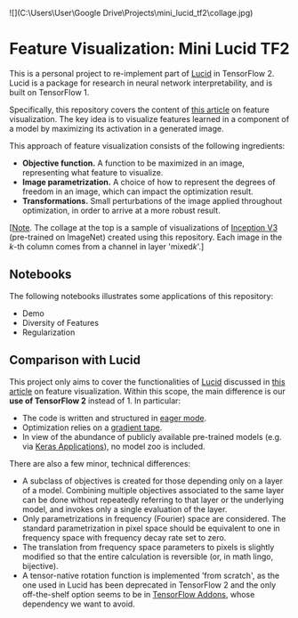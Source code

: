 ![](C:\Users\User\Google Drive\Projects\mini_lucid_tf2\collage.jpg)

# Feature Visualization: Mini Lucid TF2 

This is a personal project to re-implement part of [Lucid](https://github.com/tensorflow/lucid) in TensorFlow 2. Lucid is a package for research in neural network interpretability, and is built on TensorFlow 1.

Specifically, this repository covers the content of [this article](https://distill.pub/2017/feature-visualization/) on feature visualization. The key idea is to visualize features learned in a component of a model by maximizing its activation in a generated image.

This approach of feature visualization consists of the following ingredients:

- **Objective function.**  A function to be maximized in an image, representing what feature to visualize.
- **Image parametrization.** A choice of how to represent the degrees of freedom in an image, which can impact the optimization result.
- **Transformations.** Small perturbations of the image applied throughout optimization, in order to arrive at a more robust result.

[<u>Note</u>. The collage at the top is a sample of visualizations of [Inception V3](https://arxiv.org/abs/1512.00567) (pre-trained on ImageNet) created using this repository. Each image in the *k*-th column comes from a channel in layer 'mixed*k*'.]



## Notebooks

The following notebooks illustrates some applications of this repository:

- Demo
- Diversity of Features
- Regularization



## Comparison with Lucid

This project only aims to cover the functionalities of [Lucid](https://github.com/tensorflow/lucid) discussed in [this article](https://distill.pub/2017/feature-visualization/) on feature visualization. Within this scope, the main difference is our **use of TensorFlow 2** instead of 1. In particular:

- The code is written and structured in [eager mode](https://www.tensorflow.org/guide/eager).
- Optimization relies on a [gradient tape](https://www.tensorflow.org/guide/autodiff).
- In view of the abundance of publicly available pre-trained models (e.g. via [Keras Applications](https://www.tensorflow.org/api_docs/python/tf/keras/applications)), no model zoo is included.

There are also a few minor, technical differences:

- A subclass of objectives is created for those depending only on a layer of a model. Combining multiple objectives associated to the same layer can be done without repeatedly referring to that layer or the underlying model, and invokes only a single evaluation of the layer.
- Only parametrizations in frequency (Fourier) space are considered. The standard parametrization in pixel space should be equivalent to one in frequency space with frequency decay rate set to zero.
- The translation from frequency space parameters to pixels is slightly modified so that the entire calculation is reversible (or, in math lingo, bijective).
- A tensor-native rotation function is implemented 'from scratch', as the one used in Lucid has been deprecated in TensorFlow 2 and the only off-the-shelf option seems to be in [TensorFlow Addons](https://www.tensorflow.org/addons/api_docs/python/tfa/image/rotate), whose dependency we want to avoid.

